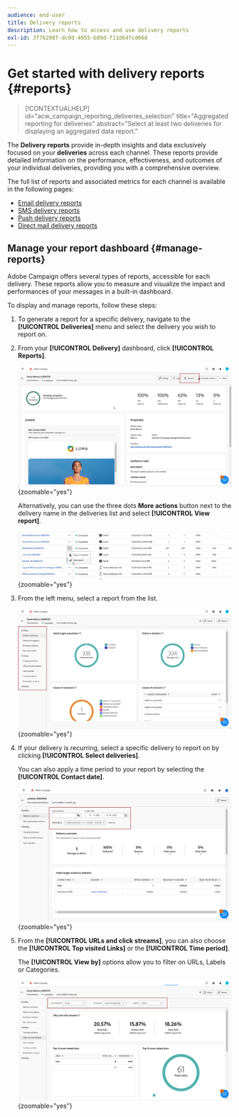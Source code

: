 ```yaml
---
audience: end-user
title: Delivery reports
description: Learn how to access and use delivery reports
exl-id: 3f76298f-dc0d-4055-b89d-f11d64fcd66d
---
```

# Get started with delivery reports {#reports}

>[!CONTEXTUALHELP]
>id="acw_campaign_reporting_deliveries_selection"
>title="Aggregated reporting for deliveries"
>abstract="Select at least two deliveries for displaying an aggregated data report."

The **Delivery reports** provide in-depth insights and data exclusively focused on your **deliveries** across each channel. These reports provide detailed information on the performance, effectiveness, and outcomes of your individual deliveries, providing you with a comprehensive overview.

The full list of reports and associated metrics for each channel is available in the following pages:

* [Email delivery reports](email-report.md)
* [SMS delivery reports](sms-report.md)
* [Push delivery reports](push-report.md)
* [Direct mail delivery reports](direct-mail.md)

## Manage your report dashboard {#manage-reports}

Adobe Campaign offers several types of reports, accessible for each delivery. These reports allow you to measure and visualize the impact and performances of your messages in a built-in dashboard.

To display and manage reports, follow these steps:

1. To generate a report for a specific delivery, navigate to the **[!UICONTROL Deliveries]** menu and select the delivery you wish to report on.

1. From your **[!UICONTROL Delivery]** dashboard, click **[!UICONTROL Reports]**.

    ![](assets/manage_delivery_report_1.png){zoomable="yes"}

    Alternatively, you can use the three dots **More actions** button next to the delivery name in the deliveries list and select **[!UICONTROL View report]**.

    ![](assets/manage_delivery_report_2.png){zoomable="yes"}

1. From the left menu, select a report from the list.

    ![](assets/manage_delivery_report_3.png){zoomable="yes"}

1. If your delivery is recurring, select a specific delivery to report on by clicking **[!UICONTROL Select deliveries]**. 

    You can also apply a time period to your report by selecting the **[!UICONTROL Contact date]**.

    ![](assets/delivery-recurring.png){zoomable="yes"}

1. From the **[!UICONTROL URLs and click streams]**, you can also choose the **[!UICONTROL Top visited Links]** or the **[!UICONTROL Time period]**.

    The **[!UICONTROL View by]** options allow you to filter on URLs, Labels or Categories.

    ![](assets/manage_delivery_report_5.png){zoomable="yes"}
